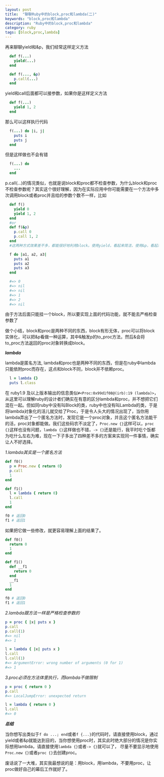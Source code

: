 ```yaml
---
layout: post
title:  "聊聊Ruby中的block,proc和lambda(二)"
keywords: "block,proc和lambda"
description: "Ruby中的block,proc和lambda"
category: ruby
tags: [block,proc,lambda]
---
```


再来聊聊yield和&p，我们经常这样定义方法

```ruby
  def f(...)
    yield(...)
  end

  def f(..., &p)
    p.call(...)
  end
```
yield和call后面都可以接参数，如果你是这样定义方法 

```ruby
  def f(...)
    yield 1, 2
  end
```
那么可以这样执行代码

```ruby
  f(...) do |i, j|
    puts i
    puts j
  end
```

但是这样做也不会有错

```ruby
  f(...) do
    ...
  end
```
p.call(...)的情况类似，也就是说block和proc都不检查参数，为什么block和proc不检查参数呢？其实这个很好理解，因为在实际应用中你可能需要在一个方法中多次调用block或者proc并且给的参数个数不一样，比如

```ruby
  def f()
    yield 0
    yield 1, 2
  end  
  #or
  def f(&p)
    p.call 0
    p.call 1, 2
  end
  #这两种方式效果差不多，都能很好地利用block。使用yield，看起来简洁，使用&p，看起来直观

  f do |a1, a2, a3|
    puts a1   
    puts a2
    puts a3
  end

  #=> 0
  #=> nil
  #=> nil
  #=> 1
  #=> 2
  #=> nil
```

由于方法后面只能挂一个block，所以要实现上面的代码功能，就不能去严格检查参数了

<span class="warning">做个小结，block和proc是两种不同的东西，block有形无体，proc可以将block实体化，可以把&p看做一种运算，其中&触发p的to_proc方法，然后&会将to_proc方法返回的proc对象转换成block。</span>

***lambda***

lambda是匿名方法, lambda和proc也是两种不同的东西，但是在ruby中lambda只能依附proc而存在，这点和block不同，block并不依赖proc。

```ruby
  l = lambda {}
  puts l.class 
```

在 ruby1.9 及以上版本输出的信息类似`#<Proc:0x99d1f08@(irb):19 (lambda)>`，从这里可以理解ruby的设计者们确实在有意的区分lambda和proc，并不想把它们混在一起。但如同ruby中没有叫Block的类，ruby中也没有叫Lambda的类，于是将lambda对象化的活儿就交给了Proc，于是令人头大的情况出现了，当你用lambda弄出了一个匿名方法时，发现它是一个proc对象，并且这个匿名方法能干的活，proc对象都能做。我们这些码农不淡定了，`Proc.new {}`这样可以，`proc {}`这样也没有问题，`lambda {}`这样做也不错，`-> {}`还是能行，我平时吃个饭都为吃什么左右为难，现在一下子多出了四种差不多的方案来实现同一件事情，确实让人不好选择。

*1.lambda其实是一个匿名方法*

```ruby
def f0()
  p = Proc.new { return 0}
  p.call
  1
end

def f1()
  l = lambda { return 0}
  l.call
  1
end

f0 # 返回0
f1 # 返回1
```
如果把它做一些修改，就更容易理解上面的结果了。

```ruby
def f0()
  return 0
  1
end

def f1()
  def __f1
    return 0
  end
  __f1
  1
end

f0 # 返回0
f1 # 返回1
```
*2.lambda跟方法一样是严格检查参数的*

```ruby
p = proc { |x| puts x }
p.call
p.call(1) 
#=> nil
#=> 1

l = lambda { |x| puts x }
l.call 
l.call(1)
#=> ArgumentError: wrong number of arguments (0 for 1)
#=> 1
```
*3.proc必须在方法体里执行，而lambda不做限制*

```ruby
p = proc { return 0 }
p.call 
#=> LocalJumpError: unexpected return

l = lambda { return 0 }
l.call 
#=> 0
```
***总结***

当你想写出类似于`f do ...; end`或者`f {...}`的代码时，请直接使用block，通过yield或者&p就能达到目的，当你想使用proc时，其实此时绝大部分的情况是你实际想用lambda，请直接使用`lambda {}`或者`-> {}`就可以了，
尽量不要显示地使用`Proc.new {}`或者`proc {}`去创建proc。

废话说了一大堆，其实我最想说的是：<span class="warning">用block，用lambda，不要用proc，让proc做好自己的幕后工作就好了。</span>







 
  
